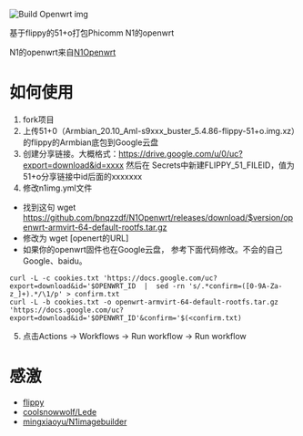 ![Build Openwrt img](https://github.com/bnqzzdf/N1imagebuilder/workflows/Build%20Openwrt%20img/badge.svg)

基于flippy的51+o打包Phicomm N1的openwrt

N1的openwrt来自[N1Openwrt](https://github.com/bnqzzdf/N1Openwrt)
# 如何使用

1. fork项目
2. 上传51+0（Armbian_20.10_Aml-s9xxx_buster_5.4.86-flippy-51+o.img.xz）的flippy的Armbian底包到Google云盘
3. 创建分享链接。大概格式：https://drive.google.com/u/0/uc?export=download&id=xxxx 然后在 Secrets中新建FLIPPY_51_FILEID，值为51+o分享链接中id后面的xxxxxxx
4. 修改n1img.yml文件 
  * 找到这句 wget  https://github.com/bnqzzdf/N1Openwrt/releases/download/$version/openwrt-armvirt-64-default-rootfs.tar.gz
  * 修改为 wget [openert的URL]
  * 如果你的openwrt固件也在Google云盘， 参考下面代码修改。不会的自己Google、baidu。  
  ```
  curl -L -c cookies.txt 'https://docs.google.com/uc?export=download&id='$OPENWRT_ID  |  sed -rn 's/.*confirm=([0-9A-Za-z_]+).*/\1/p' > confirm.txt
  curl -L -b cookies.txt -o openwrt-armvirt-64-default-rootfs.tar.gz  'https://docs.google.com/uc?export=download&id='$OPENWRT_ID'&confirm='$(<confirm.txt) 
  ```
5. 点击Actions -> Workflows -> Run workflow -> Run workflow

# 感激
 * [flippy](https://www.right.com.cn/forum/space-uid-285101.html)
 * [coolsnowwolf/Lede](https://github.com/coolsnowwolf/lede)
 * [mingxiaoyu/N1imagebuilder](https://github.com/mingxiaoyu/N1imagebuilder)
